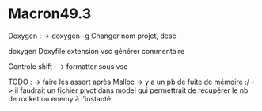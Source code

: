 # Macron49.3
Doxygen :
-> doxygen -g
Changer nom projet, desc

doxygen Doxyfile
extension vsc générer commentaire


Controle shift i -> formatter sous vsc


TODO : 
-> faire les assert après Malloc
-> y a un pb de fuite de mémoire :/
-> il faudrait un fichier pivot dans model qui permettrait de récupérer le nb de rocket ou enemy à l'instanté
